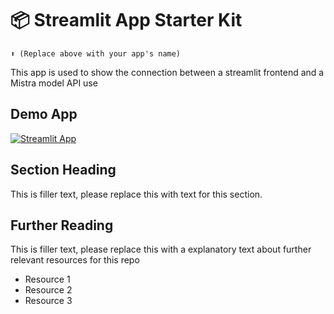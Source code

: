 # 📦 Streamlit App Starter Kit 
```
⬆️ (Replace above with your app's name)
```
This app is used to show the connection between a streamlit frontend and a Mistra model API use

## Demo App

[![Streamlit App](https://static.streamlit.io/badges/streamlit_badge_black_white.svg)](https://ml-model-builder-template.streamlit.app/)

## Section Heading

This is filler text, please replace this with text for this section.

## Further Reading

This is filler text, please replace this with a explanatory text about further relevant resources for this repo
- Resource 1
- Resource 2
- Resource 3
